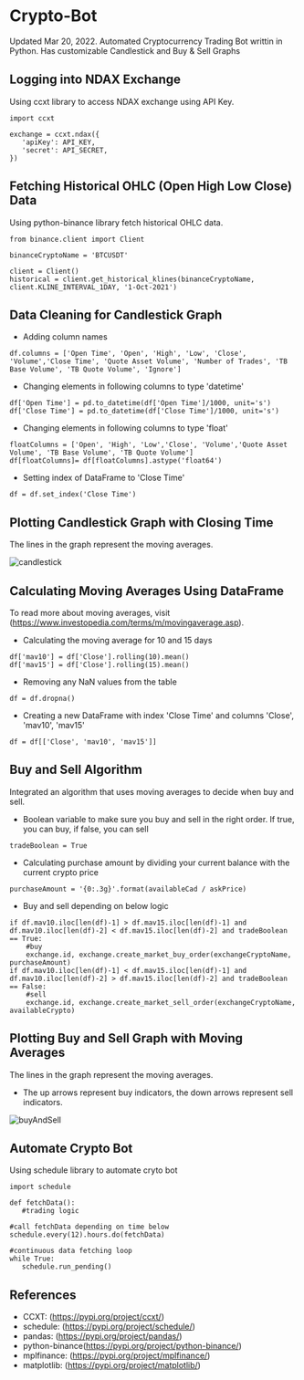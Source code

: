 # Crypto-Bot
 Updated Mar 20, 2022. Automated Cryptocurrency Trading Bot writtin in Python. Has customizable Candlestick and Buy & Sell Graphs

## Logging into NDAX Exchange
Using ccxt library to access NDAX exchange using API Key.
```
import ccxt

exchange = ccxt.ndax({
   'apiKey': API_KEY,
   'secret': API_SECRET,
})
```
## Fetching Historical OHLC (Open High Low Close) Data
Using python-binance library fetch historical OHLC data.
```
from binance.client import Client

binanceCryptoName = 'BTCUSDT'

client = Client()
historical = client.get_historical_klines(binanceCryptoName, client.KLINE_INTERVAL_1DAY, '1-Oct-2021')
```
## Data Cleaning for Candlestick Graph
- Adding column names
```
df.columns = ['Open Time', 'Open', 'High', 'Low', 'Close', 'Volume','Close Time', 'Quote Asset Volume', 'Number of Trades', 'TB Base Volume', 'TB Quote Volume', 'Ignore']
 ```

- Changing elements in following columns to type 'datetime'
```
df['Open Time'] = pd.to_datetime(df['Open Time']/1000, unit='s')
df['Close Time'] = pd.to_datetime(df['Close Time']/1000, unit='s')
```

- Changing elements in following columns to type 'float'
```
floatColumns = ['Open', 'High', 'Low','Close', 'Volume','Quote Asset Volume', 'TB Base Volume', 'TB Quote Volume']
df[floatColumns]= df[floatColumns].astype('float64')
```

- Setting index of DataFrame to 'Close Time'
```
df = df.set_index('Close Time')
```
## Plotting Candlestick Graph with Closing Time
The lines in the graph represent the moving averages.

![candlestick](https://user-images.githubusercontent.com/41726552/159150975-c86b4c74-0428-4832-b797-7538cb592210.png)

## Calculating Moving Averages Using DataFrame
To read more about moving averages, visit (https://www.investopedia.com/terms/m/movingaverage.asp).
- Calculating the moving average for 10 and 15 days
```
df['mav10'] = df['Close'].rolling(10).mean()
df['mav15'] = df['Close'].rolling(15).mean()
```
- Removing any NaN values from the table
```
df = df.dropna()
```
- Creating a new DataFrame with index 'Close Time' and columns 'Close', 'mav10', 'mav15'
```
df = df[['Close', 'mav10', 'mav15']]
```

## Buy and Sell Algorithm
Integrated an algorithm that uses moving averages to decide when buy and sell.
- Boolean variable to make sure you buy and sell in the right order. If true, you can buy, if false, you can sell
```
tradeBoolean = True
```
- Calculating purchase amount by dividing your current balance with the current crypto price
```
purchaseAmount = '{0:.3g}'.format(availableCad / askPrice)
```
- Buy and sell depending on below logic
```
if df.mav10.iloc[len(df)-1] > df.mav15.iloc[len(df)-1] and df.mav10.iloc[len(df)-2] < df.mav15.iloc[len(df)-2] and tradeBoolean == True:
    #buy
    exchange.id, exchange.create_market_buy_order(exchangeCryptoName, purchaseAmount)
if df.mav10.iloc[len(df)-1] < df.mav15.iloc[len(df)-1] and df.mav10.iloc[len(df)-2] > df.mav15.iloc[len(df)-2] and tradeBoolean == False:
    #sell
    exchange.id, exchange.create_market_sell_order(exchangeCryptoName, availableCrypto)
```

## Plotting Buy and Sell Graph with Moving Averages
The lines in the graph represent the moving averages.
- The up arrows represent buy indicators, the down arrows represent sell indicators.

![buyAndSell](https://user-images.githubusercontent.com/41726552/159150970-f81e5fad-28ba-4c11-abf2-2901a803e8de.png)

## Automate Crypto Bot
Using schedule library to automate cryto bot
```
import schedule

def fetchData():
   #trading logic

#call fetchData depending on time below
schedule.every(12).hours.do(fetchData)

#continuous data fetching loop
while True:
   schedule.run_pending()
```
## References
- CCXT: (https://pypi.org/project/ccxt/)
- schedule: (https://pypi.org/project/schedule/)
- pandas: (https://pypi.org/project/pandas/)
- python-binance(https://pypi.org/project/python-binance/)
- mplfinance: (https://pypi.org/project/mplfinance/)
- matplotlib: (https://pypi.org/project/matplotlib/)
